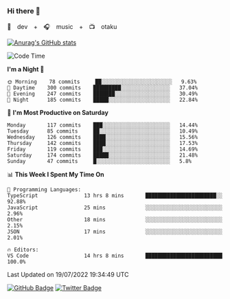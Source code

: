 ### Hi there 👋

🚀　dev　+　🎧　music　+　📺　otaku


[![Anurag's GitHub stats](https://github-readme-stats.vercel.app/api?username=koheitasaka&count_private=true&show_icons=true&theme=monokai)](https://github.com/koheitasaka/github-readme-stats)

<!--START_SECTION:waka-->
![Code Time](http://img.shields.io/badge/Code%20Time-0%20secs-blue)

**I'm a Night 🦉** 

```text
🌞 Morning    78 commits     ██░░░░░░░░░░░░░░░░░░░░░░░   9.63% 
🌆 Daytime    300 commits    █████████░░░░░░░░░░░░░░░░   37.04% 
🌃 Evening    247 commits    ███████░░░░░░░░░░░░░░░░░░   30.49% 
🌙 Night      185 commits    █████░░░░░░░░░░░░░░░░░░░░   22.84%

```
📅 **I'm Most Productive on Saturday** 

```text
Monday       117 commits    ███░░░░░░░░░░░░░░░░░░░░░░   14.44% 
Tuesday      85 commits     ██░░░░░░░░░░░░░░░░░░░░░░░   10.49% 
Wednesday    126 commits    ████░░░░░░░░░░░░░░░░░░░░░   15.56% 
Thursday     142 commits    ████░░░░░░░░░░░░░░░░░░░░░   17.53% 
Friday       119 commits    ███░░░░░░░░░░░░░░░░░░░░░░   14.69% 
Saturday     174 commits    █████░░░░░░░░░░░░░░░░░░░░   21.48% 
Sunday       47 commits     █░░░░░░░░░░░░░░░░░░░░░░░░   5.8%

```


📊 **This Week I Spent My Time On** 

```text
💬 Programming Languages: 
TypeScript               13 hrs 8 mins       ███████████████████████░░   92.88% 
JavaScript               25 mins             ░░░░░░░░░░░░░░░░░░░░░░░░░   2.96% 
Other                    18 mins             ░░░░░░░░░░░░░░░░░░░░░░░░░   2.15% 
JSON                     17 mins             ░░░░░░░░░░░░░░░░░░░░░░░░░   2.01%

🔥 Editors: 
VS Code                  14 hrs 8 mins       █████████████████████████   100.0%

```


 Last Updated on 19/07/2022 19:34:49 UTC
<!--END_SECTION:waka-->

[![GitHub Badge](https://img.shields.io/badge/GitHub-100000?style=for-the-badge&logo=github&logoColor=white)](https://github.com/koheitasaka)
[![Twitter Badge](https://img.shields.io/badge/Twitter-1DA1F2?style=for-the-badge&logo=twitter&logoColor=white)](https://twitter.com/sleep_asleep_)
